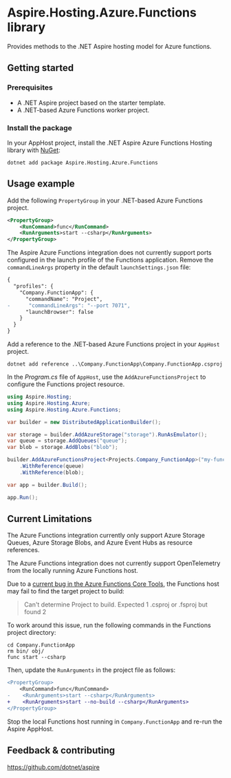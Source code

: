 # Aspire.Hosting.Azure.Functions library

Provides methods to the .NET Aspire hosting model for Azure functions.

## Getting started

### Prerequisites

* A .NET Aspire project based on the starter template.
* A .NET-based Azure Functions worker project.

### Install the package

In your AppHost project, install the .NET Aspire Azure Functions Hosting library with [NuGet](https://www.nuget.org):

```dotnetcli
dotnet add package Aspire.Hosting.Azure.Functions
```

## Usage example

Add the following `PropertyGroup` in your .NET-based Azure Functions project.

```xml
<PropertyGroup>
    <RunCommand>func</RunCommand>
    <RunArguments>start --csharp</RunArguments>
</PropertyGroup>
```

The Aspire Azure Functions integration does not currently support ports configured in the launch profile of the Functions application.
Remove the `commandLineArgs` property in the default `launchSettings.json` file:

```diff
{
  "profiles": {
    "Company.FunctionApp": {
      "commandName": "Project",
-      "commandLineArgs": "--port 7071",
      "launchBrowser": false
    }
  }
}
```

Add a reference to the .NET-based Azure Functions project in your `AppHost` project.

```dotnetcli
dotnet add reference ..\Company.FunctionApp\Company.FunctionApp.csproj
```

In the _Program.cs_ file of `AppHost`, use the `AddAzureFunctionsProject` to configure the Functions project resource.

```csharp
using Aspire.Hosting;
using Aspire.Hosting.Azure;
using Aspire.Hosting.Azure.Functions;

var builder = new DistributedApplicationBuilder();

var storage = builder.AddAzureStorage("storage").RunAsEmulator();
var queue = storage.AddQueues("queue");
var blob = storage.AddBlobs("blob");

builder.AddAzureFunctionsProject<Projects.Company_FunctionApp>("my-functions-project")
    .WithReference(queue)
    .WithReference(blob);

var app = builder.Build();

app.Run();
```

## Current Limitations

The Azure Functions integration currently only support Azure Storage Queues, Azure Storage Blobs, and Azure Event Hubs as resource references.

The Azure Functions integration does not currently support OpenTelemetry from the locally running Azure Functions host.

Due to a [current bug in the Azure Functions Core Tools](https://github.com/Azure/azure-functions-core-tools/issues/3594), the Functions host may fail
to find the target project to build:

> Can't determine Project to build. Expected 1 .csproj or .fsproj but found 2

To work around this issue, run the following commands in the Functions project directory:

```dotnetcli
cd Company.FunctionApp
rm bin/ obj/
func start --csharp
```

Then, update the `RunArguments` in the project file as follows:

```diff
<PropertyGroup>
    <RunCommand>func</RunCommand>
-    <RunArguments>start --csharp</RunArguments>
+    <RunArguments>start --no-build --csharp</RunArguments>
</PropertyGroup>
```

Stop the local Functions host running in `Company.FunctionApp` and re-run the Aspire AppHost.

## Feedback & contributing

https://github.com/dotnet/aspire

